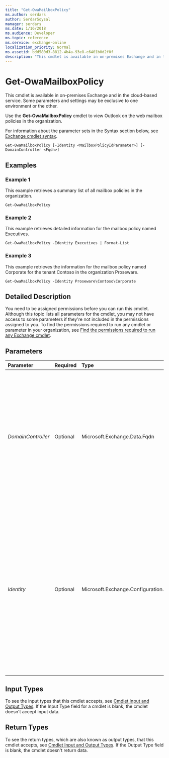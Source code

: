 ```yaml
---
title: "Get-OwaMailboxPolicy"
ms.author: serdars
author: SerdarSoysal
manager: serdars
ms.date: 1/16/2018
ms.audience: Developer
ms.topic: reference
ms.service: exchange-online
localization_priority: Normal
ms.assetid: bdd580d3-8812-4b4a-93e8-c6401b0d2f0f
description: "This cmdlet is available in on-premises Exchange and in the cloud-based service. Some parameters and settings may be exclusive to one environment or the other."
---
```


# Get-OwaMailboxPolicy

This cmdlet is available in on-premises Exchange and in the cloud-based service. Some parameters and settings may be exclusive to one environment or the other. 
  
Use the **Get-OwaMailboxPolicy** cmdlet to view Outlook on the web mailbox policies in the organization.
  
For information about the parameter sets in the Syntax section below, see [Exchange cmdlet syntax](https://technet.microsoft.com/library/bb123552.aspx). 
  
```
Get-OwaMailboxPolicy [-Identity <MailboxPolicyIdParameter>] [-DomainController <Fqdn>]

```

## Examples
<a name="Examples"> </a>

### Example 1

This example retrieves a summary list of all mailbox policies in the organization.
  
```
Get-OwaMailboxPolicy
```

### Example 2

This example retrieves detailed information for the mailbox policy named Executives.
  
```
Get-OwaMailboxPolicy -Identity Executives | Format-List
```

### Example 3

This example retrieves the information for the mailbox policy named Corporate for the tenant Contoso in the organization Proseware.
  
```
Get-OwaMailboxPolicy -Identity Proseware\Contoso\Corporate
```

## Detailed Description
<a name="DetailedDescription"> </a>

You need to be assigned permissions before you can run this cmdlet. Although this topic lists all parameters for the cmdlet, you may not have access to some parameters if they're not included in the permissions assigned to you. To find the permissions required to run any cmdlet or parameter in your organization, see [Find the permissions required to run any Exchange cmdlet](https://technet.microsoft.com/library/mt432940.aspx).
  
## Parameters
<a name="DetailedDescription"> </a>

|**Parameter**|**Required**|**Type**|**Description**|
|:-----|:-----|:-----|:-----|
| _DomainController_ <br/> |Optional  <br/> |Microsoft.Exchange.Data.Fqdn  <br/> |This parameter is available only in on-premises Exchange.  <br/> The  _DomainController_ parameter specifies the domain controller that's used by this cmdlet to read data from or write data to Active Directory. You identify the domain controller by its fully qualified domain name (FQDN). For example, `dc01.contoso.com`.  <br/> |
| _Identity_ <br/> |Optional  <br/> |Microsoft.Exchange.Configuration.Tasks.MailboxPolicyIdParameter  <br/> | The _Identity_ parameter specifies the mailbox policy that you want to view. You can use any value that uniquely identifies the policy. For example: <br/>  Name <br/>  Distinguished name (DN) <br/>  GUID <br/>  In multi-tenant environments, you can use the path to the policy including the name, for example, < _Organization_>\< _ResellerA_>\< _Reseller…n_>\< _Tenant_>\< _Policy Name_>.  <br/> |
   
## Input Types
<a name="InputTypes"> </a>

To see the input types that this cmdlet accepts, see [Cmdlet Input and Output Types](http://go.microsoft.com/fwlink/p/?linkId=616387). If the Input Type field for a cmdlet is blank, the cmdlet doesn't accept input data. 
  
## Return Types
<a name="ReturnTypes"> </a>

To see the return types, which are also known as output types, that this cmdlet accepts, see [Cmdlet Input and Output Types](http://go.microsoft.com/fwlink/p/?linkId=616387). If the Output Type field is blank, the cmdlet doesn't return data. 
  

